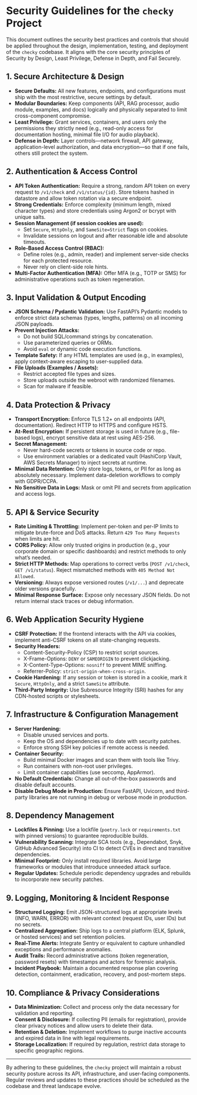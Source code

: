 # Security Guidelines for the `checky` Project  

This document outlines the security best practices and controls that should be applied throughout the design, implementation, testing, and deployment of the `checky` codebase. It aligns with the core security principles of Security by Design, Least Privilege, Defense in Depth, and Fail Securely.

## 1. Secure Architecture & Design

- **Secure Defaults:** All new features, endpoints, and configurations must ship with the most restrictive, secure settings by default.  
- **Modular Boundaries:** Keep components (API, RAG processor, audio module, examples, and docs) logically and physically separated to limit cross-component compromise.
- **Least Privilege:** Grant services, containers, and users only the permissions they strictly need (e.g., read-only access for documentation hosting, minimal file I/O for audio playback).
- **Defense in Depth:** Layer controls—network firewall, API gateway, application-level authorization, and data encryption—so that if one fails, others still protect the system.

## 2. Authentication & Access Control

- **API Token Authentication:** Require a strong, random API token on every request to `/v1/check` and `/v1/status/{id}`. Store tokens hashed in datastore and allow token rotation via a secure endpoint.
- **Strong Credentials:** Enforce complexity (minimum length, mixed character types) and store credentials using Argon2 or bcrypt with unique salts.
- **Session Management (if session cookies are used):**  
  - Set `Secure`, `HttpOnly`, and `SameSite=Strict` flags on cookies.  
  - Invalidate sessions on logout and after reasonable idle and absolute timeouts.
- **Role-Based Access Control (RBAC):**  
  - Define roles (e.g., admin, reader) and implement server-side checks for each protected resource.  
  - Never rely on client-side role hints.
- **Multi-Factor Authentication (MFA):** Offer MFA (e.g., TOTP or SMS) for administrative operations such as token regeneration.

## 3. Input Validation & Output Encoding

- **JSON Schema / Pydantic Validation:** Use FastAPI’s Pydantic models to enforce strict data schemas (types, lengths, patterns) on all incoming JSON payloads.
- **Prevent Injection Attacks:**  
  - Do not build SQL/command strings by concatenation.  
  - Use parameterized queries or ORMs.  
  - Avoid `eval` or dynamic code execution functions.
- **Template Safety:** If any HTML templates are used (e.g., in examples), apply context-aware escaping to user-supplied data.
- **File Uploads (Examples / Assets):**  
  - Restrict accepted file types and sizes.  
  - Store uploads outside the webroot with randomized filenames.  
  - Scan for malware if feasible.

## 4. Data Protection & Privacy

- **Transport Encryption:** Enforce TLS 1.2+ on all endpoints (API, documentation). Redirect HTTP to HTTPS and configure HSTS.
- **At-Rest Encryption:** If persistent storage is used in future (e.g., file-based logs), encrypt sensitive data at rest using AES-256.
- **Secret Management:**  
  - Never hard-code secrets or tokens in source code or repo.  
  - Use environment variables or a dedicated vault (HashiCorp Vault, AWS Secrets Manager) to inject secrets at runtime.
- **Minimal Data Retention:** Only store logs, tokens, or PII for as long as absolutely necessary. Implement data-deletion workflows to comply with GDPR/CCPA.
- **No Sensitive Data in Logs:** Mask or omit PII and secrets from application and access logs.

## 5. API & Service Security

- **Rate Limiting & Throttling:** Implement per-token and per-IP limits to mitigate brute-force and DoS attacks. Return `429 Too Many Requests` when limits are hit.
- **CORS Policy:** Allow only trusted origins in production (e.g., your corporate domain or specific dashboards) and restrict methods to only what’s needed.
- **Strict HTTP Methods:** Map operations to correct verbs (`POST /v1/check`, `GET /v1/status`). Reject mismatched methods with `405 Method Not Allowed`.
- **Versioning:** Always expose versioned routes (`/v1/...`) and deprecate older versions gracefully.
- **Minimal Response Surface:** Expose only necessary JSON fields. Do not return internal stack traces or debug information.

## 6. Web Application Security Hygiene

- **CSRF Protection:** If the frontend interacts with the API via cookies, implement anti-CSRF tokens on all state-changing requests.
- **Security Headers:**  
  - Content-Security-Policy (CSP) to restrict script sources.  
  - X-Frame-Options: `DENY` or `SAMEORIGIN` to prevent clickjacking.  
  - X-Content-Type-Options: `nosniff` to prevent MIME sniffing.  
  - Referrer-Policy: `strict-origin-when-cross-origin`.
- **Cookie Hardening:** If any session or token is stored in a cookie, mark it `Secure`, `HttpOnly`, and a strict `SameSite` attribute.
- **Third-Party Integrity:** Use Subresource Integrity (SRI) hashes for any CDN-hosted scripts or stylesheets.

## 7. Infrastructure & Configuration Management

- **Server Hardening:**  
  - Disable unused services and ports.  
  - Keep the OS and dependencies up to date with security patches.  
  - Enforce strong SSH key policies if remote access is needed.
- **Container Security:**  
  - Build minimal Docker images and scan them with tools like Trivy.  
  - Run containers with non-root user privileges.  
  - Limit container capabilities (use seccomp, AppArmor).
- **No Default Credentials:** Change all out-of-the-box passwords and disable default accounts.
- **Disable Debug Mode in Production:** Ensure FastAPI, Uvicorn, and third-party libraries are not running in debug or verbose mode in production.

## 8. Dependency Management

- **Lockfiles & Pinning:** Use a lockfile (`poetry.lock` or `requirements.txt` with pinned versions) to guarantee reproducible builds.
- **Vulnerability Scanning:** Integrate SCA tools (e.g., Dependabot, Snyk, GitHub Advanced Security) into CI to detect CVEs in direct and transitive dependencies.
- **Minimal Footprint:** Only install required libraries. Avoid large frameworks or modules that introduce unneeded attack surface.
- **Regular Updates:** Schedule periodic dependency upgrades and rebuilds to incorporate new security patches.

## 9. Logging, Monitoring & Incident Response

- **Structured Logging:** Emit JSON-structured logs at appropriate levels (INFO, WARN, ERROR) with relevant context (request IDs, user IDs) but no secrets.
- **Centralized Aggregation:** Ship logs to a central platform (ELK, Splunk, or hosted services) and set retention policies.
- **Real-Time Alerts:** Integrate Sentry or equivalent to capture unhandled exceptions and performance anomalies.
- **Audit Trails:** Record administrative actions (token regeneration, password resets) with timestamps and actors for forensic analysis.
- **Incident Playbook:** Maintain a documented response plan covering detection, containment, eradication, recovery, and post-mortem steps.

## 10. Compliance & Privacy Considerations

- **Data Minimization:** Collect and process only the data necessary for validation and reporting.
- **Consent & Disclosure:** If collecting PII (emails for registration), provide clear privacy notices and allow users to delete their data.
- **Retention & Deletion:** Implement workflows to purge inactive accounts and expired data in line with legal requirements.
- **Storage Localization:** If required by regulation, restrict data storage to specific geographic regions.

---
By adhering to these guidelines, the `checky` project will maintain a robust security posture across its API, infrastructure, and user-facing components. Regular reviews and updates to these practices should be scheduled as the codebase and threat landscape evolve.